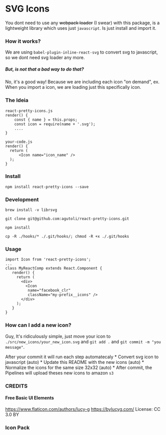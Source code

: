 # SVG Icons

You dont need to use any ~~webpack loader~~ (I swear) with this package, is a lightweight library which uses just `javascript`. Is just install and import it.

### How it works?

We are using `babel-plugin-inline-react-svg` to convert svg to javascript, so we dont need svg loader any more.

##### But, is not that a bad way to do that?
No, it's a good way! Because we are including each icon "on demand", ex. When you import a icon, we are loading just this specifically icon.

### The Ideia

    react-pretty-icons.js
    render() {
        const { name } = this.props;
        const icon = require(name + '.svg');
        ....
    }

    your-code.js
    render() {
      return (
          <Icon name="icon_name" />
      );
    }

### Install

`npm install react-pretty-icons --save`

### Development
`brew install -v librsvg`

`git clone git@github.com:agutoli/react-pretty-icons.git`

`npm install`

`cp -R ./hooks/* ./.git/hooks/; chmod -R +x ./.git/hooks`

### Usage

    import Icon from 'react-pretty-icons';
    ...
    class MyReactComp extends React.Component {
       render() {
         return (
           <div>
             <Icon
              name="facebook_clr"
              className="my-prefix__icons" />
           </div>   
         );
       }
    }

### How can I add a new icon?

Guy, It's ridiculously simple, just move your icon to `./src/new_icons/your_new_icon.svg` and `git add .` and `git commit -m "you message"`.

After your commit it will run each step automatecaly
    * Convert svg icon to javascript (auto)
    * Update this README with the new icons (auto)
    * Normalize the icons for the same size 32x32 (auto)
    * After commit, the Pipelines will upload theses new icons to amazon `s3`


### CREDITS
#### Free Basic UI Elements
https://www.flaticon.com/authors/lucy-g
https://bylucyg.com/
License: CC 3.0 BY

### Icon Pack
